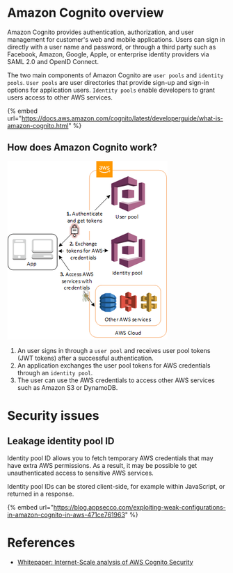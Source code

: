 # Amazon Cognito overview

Amazon Cognito provides authentication, authorization, and user management for customer's web and mobile applications. Users can sign in directly with a user name and password, or through a third party such as Facebook, Amazon, Google, Apple, or enterprise identity providers via SAML 2.0 and OpenID Connect.

The two main components of Amazon Cognito are `user pools` and `identity pools`. `User pools` are user directories that provide sign-up and sign-in options for application users. `Identity pools` enable developers to grant users access to other AWS services.

{% embed url="https://docs.aws.amazon.com/cognito/latest/developerguide/what-is-amazon-cognito.html" %}

## How does Amazon Cognito work?

![](img/scenario-cup-cib2.png)

1. An user signs in through a `user pool` and receives user pool tokens (JWT tokens) after a successful authentication.
2. An application exchanges the user pool tokens for AWS credentials through an `identity pool`.
3. The user can use the AWS credentials to access other AWS services such as Amazon S3 or DynamoDB.

# Security issues

## Leakage identity pool ID

Identity pool ID allows you to fetch temporary AWS credentials that may have extra AWS permissions. As a result, it may be possible to get unauthenticated access to sensitive AWS services.

Identity pool IDs can be stored client-side, for example within JavaScript, or returned in a response.

{% embed url="https://blog.appsecco.com/exploiting-weak-configurations-in-amazon-cognito-in-aws-471ce761963" %}

# References

- [Whitepaper: Internet-Scale analysis of AWS Cognito Security](https://andresriancho.com/wp-content/uploads/2019/06/whitepaper-internet-scale-analysis-of-aws-cognito-security.pdf)
